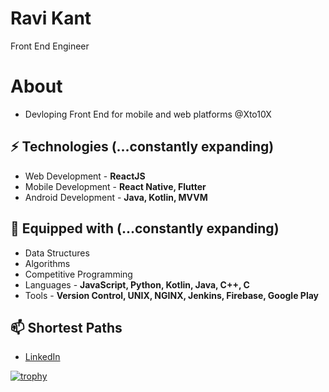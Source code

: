 # Ravi Kant
Front End Engineer 

# About
- Devloping Front End for mobile and web platforms @Xto10X

## ⚡ Technologies (...constantly expanding)
- Web Development - **ReactJS**
- Mobile Development - **React Native, Flutter**
- Android Development - **Java, Kotlin, MVVM**

## :toolbox: Equipped with (...constantly expanding)
- Data Structures
- Algorithms
- Competitive Programming
- Languages - **JavaScript, Python, Kotlin, Java, C++, C**
- Tools - **Version Control, UNIX, NGINX, Jenkins, Firebase, Google Play**


## 📫 Shortest Paths
- [LinkedIn](https://www.linkedin.com/in/ravikaant/)

[![trophy](https://github-profile-trophy.vercel.app/?username=ravikaant&theme=onedark)](https://github.com/ryo-ma/github-profile-trophy)


<!--
**kavirant/kavirant** is a ✨ _special_ ✨ repository because its `README.md` (this file) appears on your GitHub profile.

Here are some ideas to get you started:

- 🔭 I’m currently working on ...
- 🌱 I’m currently learning ...
- 👯 I’m looking to collaborate on ...
- 🤔 I’m looking for help with ...
- 💬 Ask me about ...
- 📫 How to reach me: ...
- 😄 Pronouns: ...
- ⚡ Fun fact: ...
-->
